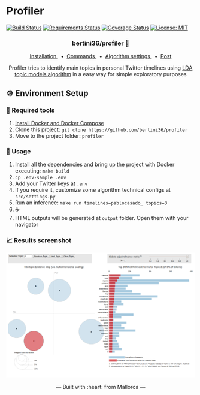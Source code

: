 # Profiler
[![Build Status](https://travis-ci.org/bertini36/profiler.svg?branch=master)](https://travis-ci.org/bertini36/profiler)
[![Requirements Status](https://requires.io/github/bertini36/profiler/requirements.svg?branch=master)](https://requires.io/github/bertini36/profiler/requirements/?branch=master)
[![Coverage Status](https://coveralls.io/repos/github/bertini36/profiler/badge.svg?branch=master)](https://coveralls.io/github/bertini36/profiler?branch=master)
[![License: MIT](https://img.shields.io/badge/License-MIT-blue.svg)](https://opensource.org/licenses/MIT)

<h3 align="center">
    bertini36/profiler 📖
</h3>
<p align="center">
  <a href="#-environment-setup" target="_blank">
    Installation
  </a>&nbsp;&nbsp;•&nbsp;
  <a href="https://github.com/bertini36/profiler/blob/master/Makefile" target="_blank">
    Commands
  </a>&nbsp;&nbsp;•&nbsp;
  <a href="https://github.com/bertini36/profiler/blob/master/src/settings.py" target="_blank">
    Algorithm settings
  </a>&nbsp;&nbsp;•&nbsp;
  <a href="https://albertopou.dev/blog/profiling-on-social-networks" target="_blank">
    Post
  </a>
</p>
<p align="center">
Profiler tries to identify main topics in personal Twitter timelines using
<a href="http://www.jmlr.org/papers/volume3/blei03a/blei03a.pdf">LDA
 topic models algorithm</a> in a easy way for simple exploratory purposes
</p>

## ⚙️ Environment Setup

### 🐳 Required tools

1. [Install Docker and Docker Compose](https://www.docker.com/get-started)
2. Clone this project: `git clone https://github.com/bertini36/profiler`
3. Move to the project folder: `profiler`

### 🚀 Usage

1. Install all the dependencies and bring up the project with Docker executing: `make build`
2. `cp .env-sample .env`
3. Add your Twitter keys at `.env`
4. If you require it, customize some algorithm technical configs at `src/settings.py`
5. Run an inference: `make run timelines=pablocasado_ topics=3`
6. ☕
7. HTML outputs will be generated at `output` folder. Open them with your navigator

### 📈 Results screenshot

<p align="center"><img src="https://github.com/bertini36/profiler/blob/master/img/photo.png"/></p>

<p align="center">&mdash; Built with :heart: from Mallorca &mdash;</p>
